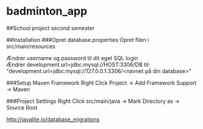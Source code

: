 # badminton_app
##School project second semester

##Installation
###Opret database.properties
Opret filen i src/main/resources

Ændrer username og password til dit eget SQL login\
Ændrer development.url=jdbc:mysql://HOST:3306/DB til: \
"development.url=jdbc:mysql://127.0.0.1:3306/<navnet på din database>"

###Setup Maven Framework
Right Click Project -> Add Framework Support -> Maven

###Project Settings
Right Click src/main/java -> Mark Directory as -> Source Root

http://javalite.io/database_migrations
